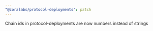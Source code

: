 ```yaml
---
"@zoralabs/protocol-deployments": patch
---
```


Chain ids in protocol-deployments are now numbers instead of strings
